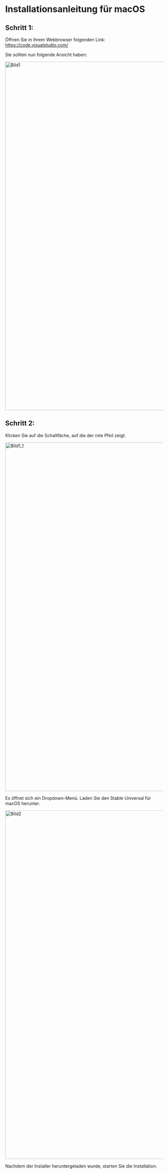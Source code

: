 
# Installationsanleitung für macOS

## Schritt 1:

Öffnen Sie in Ihrem Webbrowser folgenden Link: https://code.visualstudio.com/

Sie sollten nun folgende Ansicht haben:

<img width="1115" alt="Bild1" src="https://user-images.githubusercontent.com/114981111/222764098-b3cc7c5d-c95b-46bb-a441-bac1059ead11.PNG">

## Schritt 2:

Klicken Sie auf die Schaltfäche, auf die der rote Pfeil zeigt.

<img width="1115" alt="Bild1_1" src="https://user-images.githubusercontent.com/114981111/222764490-47ed46f3-70ac-4388-a9cc-00faea2b0810.png">

Es öffnet sich ein Dropdown-Menü. Laden Sie den Stable Universal für macOS herunter.

<img width="1115" alt="Bild2" src="https://user-images.githubusercontent.com/114981111/222764992-d1579007-1074-4992-8384-521ece274285.PNG">

Nachdem der Installer heruntergeladen wurde, starten Sie die Installation.


